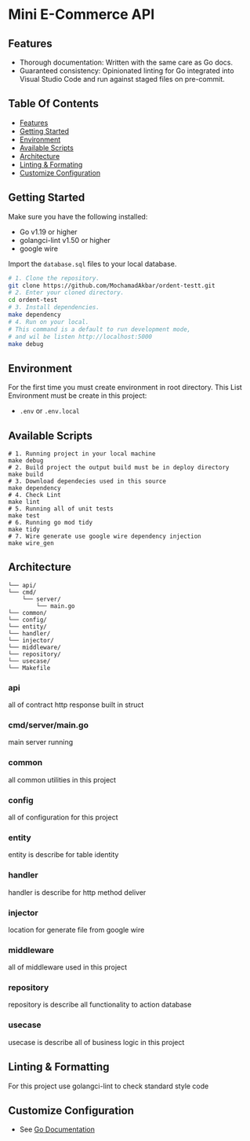 # Mini E-Commerce API
## Features
- Thorough documentation: Written with the same care as Go docs.
- Guaranteed consistency: Opinionated linting for Go integrated into Visual Studio Code and run against staged files on pre-commit.
## Table Of Contents
- [Features](#features)
- [Getting Started](#getting-started)
- [Environment](#environment)
- [Available Scripts](#available-scripts)
- [Architecture](#architecture)
- [Linting & Formating](#linting--formatting)
- [Customize Configuration](#customize-configuration)
## Getting Started
Make sure you have the following installed:
- Go v1.19 or higher
- golangci-lint v1.50 or higher
- google wire

Import the `database.sql` files to your local database.
```bash
# 1. Clone the repository.
git clone https://github.com/MochamadAkbar/ordent-testt.git
# 2. Enter your cloned directory.
cd ordent-test
# 3. Install dependencies. 
make dependency
# 4. Run on your local.
# This command is a default to run development mode,
# and wil be listen http://localhost:5000
make debug
```

## Environment
For the first time you must create environment in root directory. This List Environment must be create in this project:
- `.env` or `.env.local`

## Available Scripts
```
# 1. Running project in your local machine
make debug
# 2. Build project the output build must be in deploy directory
make build
# 3. Download dependecies used in this source
make dependency
# 4. Check Lint
make lint
# 5. Running all of unit tests
make test
# 6. Running go mod tidy
make tidy
# 7. Wire generate use google wire dependency injection
make wire_gen
```
## Architecture
```
└── api/
└── cmd/
    └── server/
        └── main.go
└── common/
└── config/
└── entity/
└── handler/
└── injector/
└── middleware/
└── repository/
└── usecase/
└── Makefile
```
### api
all of contract http response built in struct
### cmd/server/main.go
main server running
### common
all common utilities in this project
### config
all of configuration for this project
### entity
entity is describe for table identity
### handler
handler is describe for http method deliver
### injector
location for generate file from google wire
### middleware
all of middleware used in this project
### repository
repository is describe all functionality to action database
### usecase
usecase is describe all of business logic in this project

## Linting & Formatting
For this project use golangci-lint to check standard style code
## Customize Configuration
- See [Go Documentation](https://go.dev/doc/)

